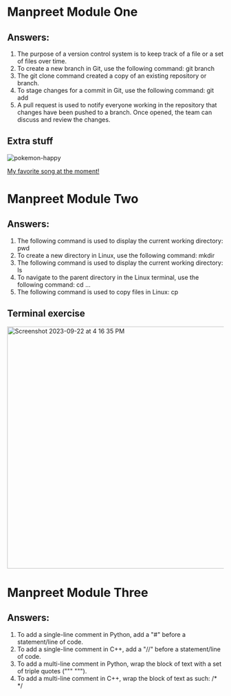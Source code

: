 # Manpreet Module One

## Answers:

1. The purpose of a version control system is to keep track of a file or a set of files over time.
2. To create a new branch in Git, use the following command: git branch <branch-name>
3. The git clone command created a copy of an existing repository or branch.
4. To stage changes for a commit in Git, use the following command: git add
5. A pull request is used to notify everyone working in the repository that changes have been pushed to a branch. Once opened, the team can discuss and review the changes.

## Extra stuff
![pokemon-happy](https://github.com/mxsingh/Manpreet_Training_Modules/assets/123334045/15d2b67a-01b4-4f27-bad8-f7a60663d542)

[My favorite song at the moment!](https://open.spotify.com/track/2SXx7Ofa79CeJfio98aJcG?si=03cc956b32ca4570)





# Manpreet Module Two

## Answers:

1. The following command is used to display the current working directory: pwd
2. To create a new directory in Linux, use the following command: mkdir
3. The following command is used to display the current working directory: ls
4. To navigate to the parent directory in the Linux terminal, use the following command: cd ...
5. The following command is used to copy files in Linux: cp

## Terminal exercise
<img width="563" alt="Screenshot 2023-09-22 at 4 16 35 PM" src="https://github.com/mxsingh/Manpreet_Training_Modules/assets/123334045/42236e2a-608e-4134-ac64-f7c3767eb32d">




# Manpreet Module Three

## Answers:

1. To add a single-line comment in Python, add a "#" before a statement/line of code.
2. To add a single-line comment in C++, add a "//" before a statement/line of code.
3. To add a multi-line comment in Python, wrap the block of text with a set of triple quotes (""" <text> """).
4. To add a multi-line comment in C++, wrap the block of text as such: /* <text> */

